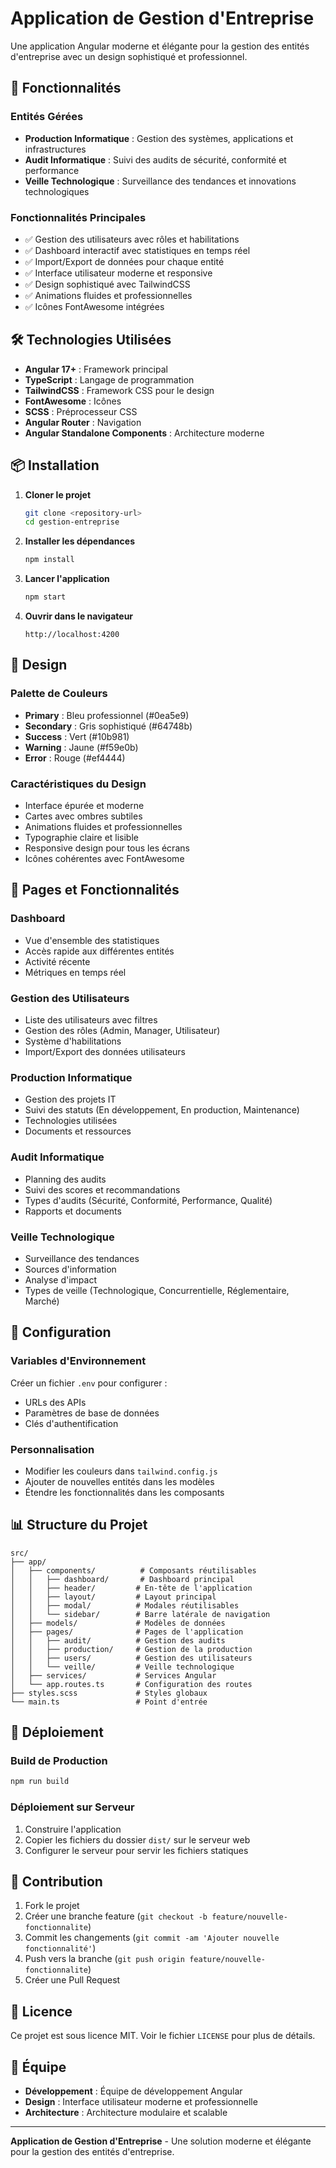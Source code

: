 # Application de Gestion d'Entreprise

Une application Angular moderne et élégante pour la gestion des entités d'entreprise avec un design sophistiqué et professionnel.

## 🚀 Fonctionnalités

### Entités Gérées
- **Production Informatique** : Gestion des systèmes, applications et infrastructures
- **Audit Informatique** : Suivi des audits de sécurité, conformité et performance
- **Veille Technologique** : Surveillance des tendances et innovations technologiques

### Fonctionnalités Principales
- ✅ Gestion des utilisateurs avec rôles et habilitations
- ✅ Dashboard interactif avec statistiques en temps réel
- ✅ Import/Export de données pour chaque entité
- ✅ Interface utilisateur moderne et responsive
- ✅ Design sophistiqué avec TailwindCSS
- ✅ Animations fluides et professionnelles
- ✅ Icônes FontAwesome intégrées

## 🛠️ Technologies Utilisées

- **Angular 17+** : Framework principal
- **TypeScript** : Langage de programmation
- **TailwindCSS** : Framework CSS pour le design
- **FontAwesome** : Icônes
- **SCSS** : Préprocesseur CSS
- **Angular Router** : Navigation
- **Angular Standalone Components** : Architecture moderne

## 📦 Installation

1. **Cloner le projet**
   ```bash
   git clone <repository-url>
   cd gestion-entreprise
   ```

2. **Installer les dépendances**
   ```bash
   npm install
   ```

3. **Lancer l'application**
   ```bash
   npm start
   ```

4. **Ouvrir dans le navigateur**
   ```
   http://localhost:4200
   ```

## 🎨 Design

### Palette de Couleurs
- **Primary** : Bleu professionnel (#0ea5e9)
- **Secondary** : Gris sophistiqué (#64748b)
- **Success** : Vert (#10b981)
- **Warning** : Jaune (#f59e0b)
- **Error** : Rouge (#ef4444)

### Caractéristiques du Design
- Interface épurée et moderne
- Cartes avec ombres subtiles
- Animations fluides et professionnelles
- Typographie claire et lisible
- Responsive design pour tous les écrans
- Icônes cohérentes avec FontAwesome

## 📱 Pages et Fonctionnalités

### Dashboard
- Vue d'ensemble des statistiques
- Accès rapide aux différentes entités
- Activité récente
- Métriques en temps réel

### Gestion des Utilisateurs
- Liste des utilisateurs avec filtres
- Gestion des rôles (Admin, Manager, Utilisateur)
- Système d'habilitations
- Import/Export des données utilisateurs

### Production Informatique
- Gestion des projets IT
- Suivi des statuts (En développement, En production, Maintenance)
- Technologies utilisées
- Documents et ressources

### Audit Informatique
- Planning des audits
- Suivi des scores et recommandations
- Types d'audits (Sécurité, Conformité, Performance, Qualité)
- Rapports et documents

### Veille Technologique
- Surveillance des tendances
- Sources d'information
- Analyse d'impact
- Types de veille (Technologique, Concurrentielle, Réglementaire, Marché)

## 🔧 Configuration

### Variables d'Environnement
Créer un fichier `.env` pour configurer :
- URLs des APIs
- Paramètres de base de données
- Clés d'authentification

### Personnalisation
- Modifier les couleurs dans `tailwind.config.js`
- Ajouter de nouvelles entités dans les modèles
- Étendre les fonctionnalités dans les composants

## 📊 Structure du Projet

```
src/
├── app/
│   ├── components/          # Composants réutilisables
│   │   ├── dashboard/       # Dashboard principal
│   │   ├── header/         # En-tête de l'application
│   │   ├── layout/         # Layout principal
│   │   ├── modal/          # Modales réutilisables
│   │   └── sidebar/        # Barre latérale de navigation
│   ├── models/             # Modèles de données
│   ├── pages/              # Pages de l'application
│   │   ├── audit/          # Gestion des audits
│   │   ├── production/     # Gestion de la production
│   │   ├── users/          # Gestion des utilisateurs
│   │   └── veille/         # Veille technologique
│   ├── services/           # Services Angular
│   └── app.routes.ts       # Configuration des routes
├── styles.scss             # Styles globaux
└── main.ts                 # Point d'entrée
```

## 🚀 Déploiement

### Build de Production
```bash
npm run build
```

### Déploiement sur Serveur
1. Construire l'application
2. Copier les fichiers du dossier `dist/` sur le serveur web
3. Configurer le serveur pour servir les fichiers statiques

## 🤝 Contribution

1. Fork le projet
2. Créer une branche feature (`git checkout -b feature/nouvelle-fonctionnalite`)
3. Commit les changements (`git commit -am 'Ajouter nouvelle fonctionnalité'`)
4. Push vers la branche (`git push origin feature/nouvelle-fonctionnalite`)
5. Créer une Pull Request

## 📄 Licence

Ce projet est sous licence MIT. Voir le fichier `LICENSE` pour plus de détails.

## 👥 Équipe

- **Développement** : Équipe de développement Angular
- **Design** : Interface utilisateur moderne et professionnelle
- **Architecture** : Architecture modulaire et scalable

---

**Application de Gestion d'Entreprise** - Une solution moderne et élégante pour la gestion des entités d'entreprise.